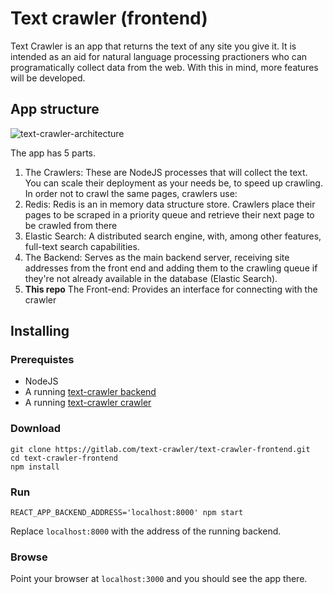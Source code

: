 # Text crawler (frontend)

Text Crawler is an app that returns the text of any site you give it. It is intended as an aid for natural language processing practioners who can programatically collect data from the web. With this in mind, more features will be developed.

## App structure
![text-crawler-architecture](https://gitlab.com/text-crawler/text-crawler-backend/uploads/6578d22b9b6163c8950c0974c7a982d3/Screenshot_from_2019-04-16_15-46-00.png)

The app has 5 parts. 

1. The Crawlers: These are NodeJS processes that will collect the text. You can scale their deployment as your needs be, to speed up crawling. In order not to crawl the same pages, crawlers use:
2. Redis: Redis is an in memory data structure store. Crawlers place their pages to be scraped in a priority queue and retrieve their next page to be crawled from there
3. Elastic Search: A distributed search engine, with, among other features, full-text search capabilities. 
4. The Backend: Serves as the main backend server, receiving site addresses from the front end and adding them to the crawling queue if they're not already available in the database (Elastic Search).
5. **This repo** The Front-end: Provides an interface for connecting with the crawler

## Installing
### Prerequistes
* NodeJS
* A running [text-crawler backend](https://gitlab.com/-/ide/project/text-crawler/text-crawler-backend)
* A running [text-crawler crawler](https://gitlab.com/text-crawler/text-crawler-crawler) 

### Download
```
git clone https://gitlab.com/text-crawler/text-crawler-frontend.git
cd text-crawler-frontend
npm install
```
### Run
```
REACT_APP_BACKEND_ADDRESS='localhost:8000' npm start
```
Replace `localhost:8000` with the address of the running backend. 

### Browse
Point your browser at `localhost:3000` and you should see the app there.
